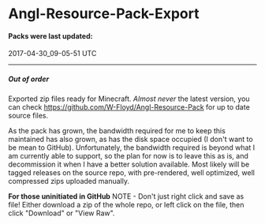 # Angl-Resource-Pack-Export
#### Packs were last updated:
2017-04-30_09-05-51 UTC

***

##### Out of order

Exported zip files ready for Minecraft. *Almost never* the latest version, you can check https://github.com/W-Floyd/Angl-Resource-Pack for up to date source files.

As the pack has grown, the bandwidth required for me to keep this maintained has also grown, as has the disk space occupied (I don't want to be mean to GitHub). Unfortunately, the bandwidth required is beyond what I am currently able to support, so the plan for now is to leave this as is, and decommission it when I have a better solution available. Most likely will be tagged releases on the source repo, with pre-rendered, well optimized, well compressed zips uploaded manually.

**For those uninitiated in GitHub**
NOTE - Don't just right click and save as file! Either download a zip of the whole repo, or left click on the file, then click "Download" or "View Raw".
